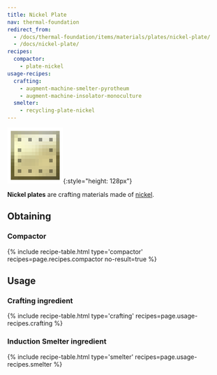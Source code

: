 ```yaml
---
title: Nickel Plate
nav: thermal-foundation
redirect_from:
  - /docs/thermal-foundation/items/materials/plates/nickel-plate/
  - /docs/nickel-plate/
recipes:
  compactor:
    - plate-nickel
usage-recipes:
  crafting:
    - augment-machine-smelter-pyrotheum
    - augment-machine-insolator-monoculture
  smelter:
    - recycling-plate-nickel
---
```


![Nickel plate](/assets/images/thermal-foundation/plate-nickel.png){:style="height: 128px"}


**Nickel plates** are crafting materials made of [nickel](/docs/nickel-ingot/).


Obtaining
---------

### Compactor
{% include recipe-table.html type='compactor' recipes=page.recipes.compactor no-result=true %}


Usage
-----

### Crafting ingredient
{% include recipe-table.html type='crafting' recipes=page.usage-recipes.crafting %}

### Induction Smelter ingredient
{% include recipe-table.html type='smelter' recipes=page.usage-recipes.smelter %}
